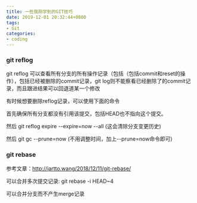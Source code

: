 ```yaml
---
title: 一些我刚学到的GIT技巧
date: 2019-12-01 20:32:44+0800
tags:
- Git
categories:
- coding
---
```


### git reflog

git reflog 可以查看所有分支的所有操作记录（包括（包括commit和reset的操作），包括已经被删除的commit记录，git log则不能察看已经删除了的commit记录，而且跟进结果可以回退道某一个修改

有时候想要删除reflog记录，可以使用下面的命令

首先确保所有分支都没有引用该提交，包括HEAD也不指向这个提交。

然后 git reflog expire --expire=now --all (这会清除分支变更历史)

然后 git gc --prune=now (不用调整时间，加上--prune=now命令即可)

### git rebase

参考文章：http://jartto.wang/2018/12/11/git-rebase/

可以合并多次提交记录: git rebase -i HEAD~4

可以合并分支而不产生merge记录
